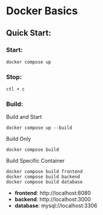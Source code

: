 # Docker Basics

## Quick Start:

### Start:

    docker compose up

### Stop:

    ctl + c

### Build:

Build and Start

    docker compose up --build

Build Only

    docker compose build

Build Specific Container

    docker compose build frontend
    docker compose build backend
    docker compose build database
    

- __frontend__: http://localhost:8080
- __backend__: http://localhost:3000
- __database__: mysql://localhost:3306
